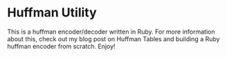 # Huffman Utility
This is a huffman encoder/decoder written in Ruby. For more information about this, check out my blog post on Huffman Tables and building a Ruby huffman encoder from scratch. Enjoy!
